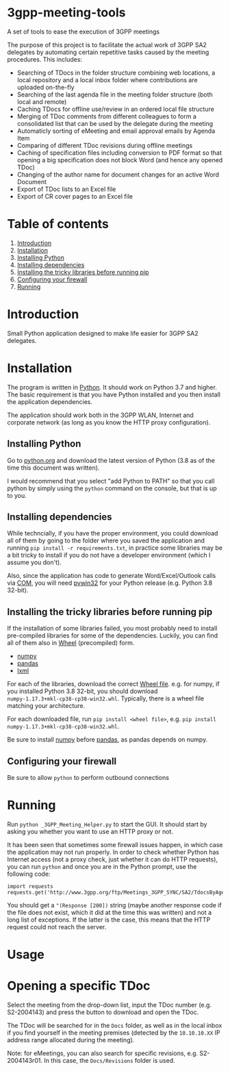 # 3gpp-meeting-tools
A set of tools to ease the execution of 3GPP meetings

The purpose of this project is to facilitate the actual
work of 3GPP SA2 delegates by automating certain
repetitive tasks caused by the meeting procedures. This includes:

* Searching of TDocs in the folder structure combining web locations, 
a local repository and a local inbox folder where contributions are 
uploaded on-the-fly
* Searching of the last agenda file in the meeting folder structure 
(both local and remote)
* Caching TDocs for offline use/review in an ordered local file structure
* Merging of TDoc comments from different colleagues to form a 
consolidated list that can be used by the delegate during the meeting
* Automaticly sorting of eMeeting and email approval emails by Agenda Item
* Comparing of different TDoc revisions during offline meetings
* Caching of specification files including conversion to PDF format so that opening a big specification does not block Word (and hence any opened TDoc)
* Changing of the author name for document changes for an active Word Document
* Export of TDoc lists to an Excel file
* Export of CR cover pages to an Excel file

# Table of contents
1. [Introduction](#introduction)
2. [Installation](#installation)
  1. [Installing Python](#installing-python)
  2. [Installing dependencies](#installing-dependencies)
  3. [Installing the tricky libraries before running pip](#installing-the-tricky-libraries-before-running-pip)
  4. [Configuring your firewall](#configuring-your-firewall)
3. [Running](#running)

# Introduction

Small Python application designed to make life easier for 3GPP SA2 delegates.

# Installation

The program is written in [Python](python.org). It should work on Python 3.7 and higher. The basic requirement is that you have Python installed and you then install the application dependencies.

The application should work both in the 3GPP WLAN, Internet and corporate network (as long as you know the HTTP proxy configuration).

## Installing Python

Go to [python.org](python.org) and download the latest version of Python (3.8 as of the time this document was written).

I would recommend that you select "add Python to PATH" so that you call python by simply using the ``python`` command on the console, but that is up to you.

## Installing dependencies

While techncially, if you have the proper environment, you could download all of them by going to the folder where you saved the application and running ``pip install -r requirements.txt``, in practice some libraries may be a bit tricky to install if you do not have a developer environment (which I assume you don't).

Also, since the application has code to generate Word/Excel/Outlook calls via [COM](https://en.wikipedia.org/wiki/Component_Object_Model), you will need [pywin32](https://github.com/mhammond/pywin32/releases) for your Python release (e.g. Python 3.8 32-bit).

## Installing the tricky libraries before running pip

If the installation of some libraries failed, you most probably need to install pre-compiled libraries for some of the dependencies. Luckily, you can find all of them also in [Wheel](https://pythonwheels.com/) (precompiled) form.
* [numpy](https://pypi.org/project/numpy/#files)
* [pandas](https://pypi.org/project/pandas/#files)
* [lxml](https://pypi.org/project/lxml/#files)

For each of the libraries, download the correct [Wheel file](https://pythonwheels.com/). e.g. for numpy, if you installed Python 3.8 32-bit, you should download ``numpy‑1.17.3+mkl‑cp38‑cp38‑win32.whl``. Typically, there is a wheel file matching your architecture.

For each downloaded file, run ``pip install <wheel file>``, e.g. ``pip install numpy‑1.17.3+mkl‑cp38‑cp38‑win32.whl``.

Be sure to install [numpy](https://numpy.org/) before [pandas](https://pandas.pydata.org/), as pandas depends on numpy.

## Configuring your firewall

Be sure to allow ``python`` to perform outbound connections

# Running

Run ``python _3GPP_Meeting_Helper.py`` to start the GUI. It should start by asking you whether you want to use an HTTP proxy or not.

It has been seen that sometimes some firewall issues happen, in which case the application may not run properly. In order to check whether Python has Internet access (not a proxy check, just whether it can do HTTP requests), you can run ``python`` and once you are in the Python prompt, use the following code:

```
import requests
requests.get('http://www.3gpp.org/ftp/Meetings_3GPP_SYNC/SA2/TdocsByAgenda.htm')
```

You should get a ``"(Response [200])`` string (maybe another response code if the file does not exist, which it did at the time this was written) and not a long list of exceptions. If the latter is the case, this means that the HTTP request could not reach the server.

# Usage

# Opening a specific TDoc

Select the meeting from the drop-down list, input the TDoc number (e.g. S2-2004143) and press the button to download and open the TDoc.

The TDoc will be searched for in the ``Docs`` folder, as well as in the local inbox if you find yourself in the meeting premises (detected by the ``10.10.10.XX`` IP address range allocated during the meeting).

Note: for eMeetings, you can also search for specific revisions, e.g. S2-2004143r01. In this case, the ``Docs/Revisions`` folder is used.
